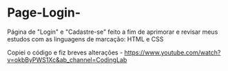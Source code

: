 # Page-Login-
Página de "Login" e "Cadastre-se" feito a fim de aprimorar e revisar meus estudos com as linguagens de marcação: HTML e CSS

Copiei o código e fiz breves alterações - https://www.youtube.com/watch?v=okbByPWS1Xc&ab_channel=CodingLab
